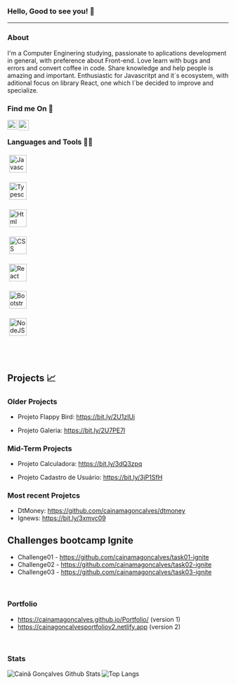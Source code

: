 ### Hello, Good to see you! 👋

---

### About

<p> I'm a Computer Enginering studying, passionate to aplications development in general, with preference about Front-end. Love learn with bugs and errors and convert coffee in code. Share knowledge and help people is amazing and important. Enthusiastic for Javascritpt and it´s ecosystem, with aditional focus on library React, one which I´be decided to improve and specialize. </p>


### Find me On 📲

<p align="left"> 
<a href="https://www.linkedin.com/in/cainã-gonçalves-42128614b/" target="blank"><img align="left"  width="22px" src="https://cdn.jsdelivr.net/npm/simple-icons@3.4.0/icons/linkedin.svg" /></a>
<a href="mailto:moaraadrean@gmail.com" target="blank" ><img align="left" width="24px" src="https://www.ocirurgiaovascular.com.br/backend/wp-content/uploads/2016/04/email-icone-png.png"></a>
</p>

<br />

### Languages and Tools 🔨🔧

<p align="center"> 

  <a href="https://devdocs.io/javascript/" target="blank"><img alt="Javascript"     src="https://upload.wikimedia.org/wikipedia/commons/thumb/9/99/Unofficial_JavaScript_logo_2.svg/480px-Unofficial_JavaScript_logo_2.svg.png" height="40" style="vertical-align:top; margin:4px"></a>

  <a href="https://www.typescriptlang.org/docs/" target="blank"><img alt="Typescript" src="https://files.passeidireto.com/0b37cd1c-d325-4981-a7de-b7c2a655afaa/0b37cd1c-d325-4981-a7de-b7c2a655afaa.png" height="40" style="vertical-align:top; margin:4px"></a>

  <a href="https://developer.mozilla.org/pt-BR/docs/Web/HTML" target="blank"><img alt="Html" src="https://cdn.pixabay.com/photo/2017/08/05/11/16/logo-2582748_1280.png" height="40" style="vertical-align:top; margin:4px"></a>

  <a href="https://developer.mozilla.org/pt-BR/docs/Web/CSS" target="blank" ><img alt="CSS" src="https://cdn.pixabay.com/photo/2017/08/05/11/16/logo-2582747_1280.png" height="40" style="vertical-align:top; margin:4px"></a>

  <a href="https://pt-br.reactjs.org" target="blank" ><img alt="React" src="https://appmasters.io/static/react-47ce6e77f039020ee2e76a10c1e988e9.png" height="40" style="vertical-align:top; margin:4px"></a>

  <a href="https://getbootstrap.com" target="blank" ><img alt="Bootstrap" src="https://img.icons8.com/color/452/bootstrap.png" height="40" style="vertical-align:top; margin:4px"  ><a/>

  <a href="https://nodejs.org/en/" target="blank" ><img alt="NodeJS" src="https://cdn3.iconfinder.com/data/icons/popular-services-brands/512/node-512.png" height="40"      style="vertical-align:top; margin:4px"></a>
    
</p>

<br />
<br />

## Projects 📈

  ### Older Projects
  - Projeto Flappy Bird: https://bit.ly/2U1zIUi
  
  - Projeto Galeria: https://bit.ly/2U7PE7l
  
  
  ### Mid-Term Projects
  - Projeto Calculadora: https://bit.ly/3dQ3zpq

  - Projeto Cadastro de Usuário: https://bit.ly/3jP1SfH
  
  ### Most recent Projetcs
  
  - DtMoney: https://github.com/cainamagoncalves/dtmoney
  - Ignews: https://bit.ly/3xmvc09

 ## Challenges bootcamp Ignite 
   
  - Challenge01 - https://github.com/cainamagoncalves/task01-ignite
  - Challenge02 - https://github.com/cainamagoncalves/task02-ignite
  - Challenge03 - https://github.com/cainamagoncalves/task03-ignite
  
<br />

### Portfolio
  
  - https://cainamagoncalves.github.io/Portfolio/ (version 1)
  - https://cainagoncalvesportfoliov2.netlify.app (version 2)

<br />

### Stats

<img align="left" alt="Cainã Gonçalves Github Stats" src="https://github-readme-stats.vercel.app/api?username=cainamagoncalves&show_icons=true&hide_border=true" />
<img align="left" alt="Top Langs" src="https://github-readme-stats.vercel.app/api/top-langs/?username=CharalambosIoannou&theme=tokyonight" />
<br />
<br />
